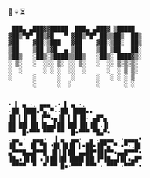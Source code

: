 🌷 💀 ⏳
```
 ███▄ ▄███▓▓█████  ███▄ ▄███▓ ▒█████  
▓██▒▀█▀ ██▒▓█   ▀ ▓██▒▀█▀ ██▒▒██▒  ██▒
▓██    ▓██░▒███   ▓██    ▓██░▒██░  ██▒
▒██    ▒██ ▒▓█  ▄ ▒██    ▒██ ▒██   ██░
▒██▒   ░██▒░▒████▒▒██▒   ░██▒░ ████▓▒░
░ ▒░   ░  ░░░ ▒░ ░░ ▒░   ░  ░░ ▒░▒░▒░ 
░  ░      ░ ░ ░  ░░  ░      ░  ░ ▒ ▒░ 
░      ░      ░   ░      ░   ░ ░ ░ ▒  
       ░      ░  ░       ░       ░ ░  
                                      
```

                                                        
```                                                        
• ▌ ▄ ·. ▄▄▄ .• ▌ ▄ ·.                
·██ ▐███▪▀▄.▀··██ ▐███▪▪              
▐█ ▌▐▌▐█·▐▀▀▪▄▐█ ▌▐▌▐█· ▄█▀▄          
██ ██▌▐█▌▐█▄▄▌██ ██▌▐█▌▐█▌.▐▌         
▀▀  █▪▀▀▀ ▀▀▀ ▀▀  █▪▀▀▀ ▀█▄▀▪         
.▄▄ ·  ▄▄▄·  ▐ ▄  ▄▄·  ▄ .▄▄▄▄ .·▄▄▄▄•
▐█ ▀. ▐█ ▀█ •█▌▐█▐█ ▌▪██▪▐█▀▄.▀·▪▀·.█▌
▄▀▀▀█▄▄█▀▀█ ▐█▐▐▌██ ▄▄██▀▐█▐▀▀▪▄▄█▀▀▀•
▐█▄▪▐█▐█ ▪▐▌██▐█▌▐███▌██▌▐▀▐█▄▄▌█▌▪▄█▀
 ▀▀▀▀  ▀  ▀ ▀▀ █▪·▀▀▀ ▀▀▀ · ▀▀▀ ·▀▀▀ •

```
<!--
**memosanchez/memosanchez** is a ✨ _special_ ✨ repository because its `README.md` (this file) appears on your GitHub profile.

Here are some ideas to get you started:

- 🔭 I’m currently working on ...
- 🌱 I’m currently learning ...
- 👯 I’m looking to collaborate on ...
- 🤔 I’m looking for help with ...
- 💬 Ask me about ...
- 📫 How to reach me: ...
- 😄 Pronouns: ...
- ⚡ Fun fact: ...
-->
